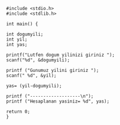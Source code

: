     #include <stdio.h>
    #include <stdlib.h>

    int main() {
    
    int dogumyili;
    int yil;
    int yas;

    printf("Lutfen dogum yilinizi giriniz ");
    scanf("%d", &dogumyili);

    printf ("Gunumuz yilini giriniz ");
    scanf(" %d", &yil);

    yas= (yil-dogumyili);

    printf ("-------------------\n");
    printf ("Hesaplanan yasiniz= %d", yas);
    
    return 0; 
    }

